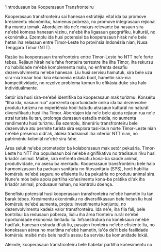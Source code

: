 'Introdusaun ba Kooperasaun Transfronteiru

Kooperasaun transfronteiru sai hanesan estratéjia vital ida ba promove kresimentu ekonómiku, hamenus pobreza, no promove integrasaun rejional iha mundu tomak. Abordajen ida ne’e makas relevante ba nasaun sira ne'ebé komesa hanesan vizinu, ne'ebé iha ligasaun geográfiku, kulturál, no ekonómiku. Ezemplu ida husi potensial ba kooperasaun hirak ne'e bele hetan iha relasaun entre Timor-Leste ho provínsia Indonézia nian, Nusa Tenggara Timur (NTT).

Razão ba kooperasaun transfronteiru entre Timor-Leste ho NTT ne'e forte tebes. Rejiaun hirak ne'e fahe fronteira terrestre iha ilha Timor, iha rekursu no habilidade ne'ebé komplementa malu, no enfrenta desafiu dezenvolvimentu ne'ebé hanesan. Liu husi servisu hamutuk, sira bele uza sira-nia knaar hodi kria ekonomia eskala boot, hametin sira-nia kompetitividade, no rezolve problema komun liu efikásia duke sira halo individuálmente.

Setór ida husi sira-ne'ebé identifika ba kooperasaun mak turizmu. Konseitu "Ilha ida, nasaun rua" aprezenta oportunidade únika ida ba dezenvolve produtu turizmu no experiénsia hodi hatudu atrasaun kulturál no naturál diversifikadu husi ilha Timor. Abordajen ida ne'e bele ajuda rejiaun rua ne'e atrai turista liu tan, prolonga durasaun estadía média, no aumenta rendimentu husi turizmu. Ba ezemplu, itineráriu transfronteiru bele dezenvolve atu permite turista sira esplora tasi-ibun norte Timor-Leste nian ne'ebé preserva didi'ak, aldeia tradisionál iha interiór NTT nian, no patrimóniu koloniál ne'ebé sira fahe.

Área seluk ne'ebé prometedor ba kolaborasaun mak setór pekuária. Timor-Leste ho NTT iha populasaun boi ne'ebé signifikativu no tradisaun riku husi kriadór animal. Maibé, sira enfrenta desafiu kona-ba saúde animal, produtividade, no asesu ba merkadu. Kooperasaun transfronteiru bele halo harmonizasaun ba padraun sanitáriu no fitosanitáriu (SPS), hodi habilita komérsiu ne'ebé seguru no efisiente liu ba pekuária no produtu animal sira. Nune'e mós bele apoiu partilha koñesimentu kona-ba prátika di'ak iha kriadór animal, produsaun hahan, no kontrolu doença.

Benefísiu potensiál husi kooperasaun transfronteiru ne'ebé hametin liu tan barak tebes. Kresimentu ekonómiku no diversifikasaun bele hetan liu husi komérsiu ne'ebé aumenta, projetu investimentu konjuntu, no dezenvolvimentu kadeia valor transfronteiru. Ida ne'e, iha fila fali, bele kontribui ba redusaun pobreza, liuliu iha área fronteiru rurál ne'ebé oportunidade ekonomia limitadu liu. Infraestrutura no koneksaun ne'ebé hadi'ak, hanesan estrada di'ak liu, pasajen fronteiru ne'ebé efisiente liu, no koneksaun aérea no marítima ne'ebé hametin, la'ós de'it bele fasilidade komérsiu maibé mós bele hadi'a asesu ba servisu ba komunidade lokál.

Aleinde, kooperasaun transfronteiru bele habelar partilha koñesimentu no
